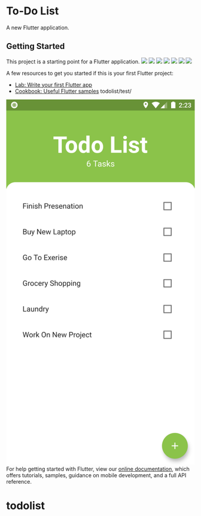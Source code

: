 # To-Do List

A new Flutter application.

## Getting Started

This project is a starting point for a Flutter application.
![](.test/1.png)
![](/todolist/tree/master/test/1.png)
![](https://github.com/muradkhan995/todolist/test/1.png)
![](https://github.com/muradkhan995/todolist/tree/master/test/2.png)
![](https://github.com/muradkhan995/todolist/tree/master/test/3.png)
![](https://github.com/muradkhan995/todolist/tree/master/test/4.png)
![](https://github.com/muradkhan995/todolist/tree/master/test/5.png)

A few resources to get you started if this is your first Flutter project:

- [Lab: Write your first Flutter app](https://flutter.dev/docs/get-started/codelab)
- [Cookbook: Useful Flutter samples](https://flutter.dev/docs/cookbook)
todolist/test/

![](/test/1.png)
For help getting started with Flutter, view our
[online documentation](https://flutter.dev/docs), which offers tutorials,
samples, guidance on mobile development, and a full API reference.
# todolist
